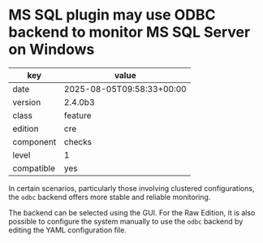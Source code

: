 [//]: # (werk v2)
# MS SQL plugin may use ODBC backend to monitor MS SQL Server on Windows

key        | value
---------- | ---
date       | 2025-08-05T09:58:33+00:00
version    | 2.4.0b3
class      | feature
edition    | cre
component  | checks
level      | 1
compatible | yes

In certain scenarios, particularly those involving clustered
configurations, the `odbc` backend offers more stable and reliable
monitoring.

The backend can be selected using the GUI. For the Raw Edition,
it is also possible to configure the system manually to use the
`odbc` backend by editing the YAML configuration file.